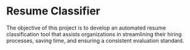 # Resume Classifier
The objective of this project is to develop an automated resume classification tool that assists organizations in streamlining their hiring processes, saving time, and ensuring a consistent evaluation standard.
